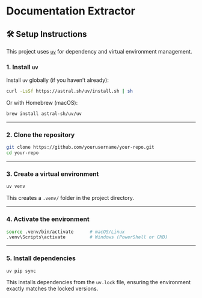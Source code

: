 # Documentation Extractor

## 🛠 Setup Instructions

This project uses [`uv`](https://github.com/astral-sh/uv) for dependency and virtual environment management.

### 1. Install `uv`

Install `uv` globally (if you haven’t already):

```bash
curl -LsSf https://astral.sh/uv/install.sh | sh
```

Or with Homebrew (macOS):

```bash
brew install astral-sh/uv/uv
```

---

### 2. Clone the repository

```bash
git clone https://github.com/yourusername/your-repo.git
cd your-repo
```

---

### 3. Create a virtual environment

```bash
uv venv
```

This creates a `.venv/` folder in the project directory.

---

### 4. Activate the environment

```bash
source .venv/bin/activate      # macOS/Linux
.venv\Scripts\activate         # Windows (PowerShell or CMD)
```

---

### 5. Install dependencies

```bash
uv pip sync
```

This installs dependencies from the `uv.lock` file, ensuring the environment exactly matches the locked versions.
